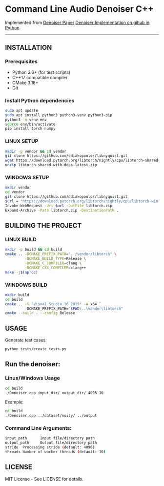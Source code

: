 # Command Line Audio Denoiser C++
Implemented from [Denoiser Paper](https://arxiv.org/pdf/2006.12847) [Denoiser Implementation on gihub in Python]( https://github.com/facebookresearch/denoiser).

---

## INSTALLATION

### Prerequisites
- Python 3.6+ (for test scripts)
- C++17 compatible compiler
- CMake 3.18+
- Git


### Install Python dependencies
```bash
sudo apt update
sudo apt install python3 python3-venv python3-pip
python3 -m venv env
source env/bin/activate
pip install torch numpy
```
### LINUX SETUP
```bash
mkdir -p vendor && cd vendor
git clone https://github.com/ddiakopoulos/libnyquist.git
wget https://download.pytorch.org/libtorch/nightly/cpu/libtorch-shared-with-deps-latest.zip
unzip libtorch-shared-with-deps-latest.zip
```
### WINDOWS SETUP
```bash
mkdir vendor
cd vendor
git clone https://github.com/ddiakopoulos/libnyquist.git
$url = "https://download.pytorch.org/libtorch/nightly/cpu/libtorch-win-shared-with-deps-latest.zip"
Invoke-WebRequest -Uri $url -OutFile libtorch.zip
Expand-Archive -Path libtorch.zip -DestinationPath .
```
## BUILDING THE PROJECT
### LINUX BUILD
```bash
mkdir -p build && cd build
cmake .. -DCMAKE_PREFIX_PATH="../vendor/libtorch" \
         -DCMAKE_BUILD_TYPE=Release \
         -DCMAKE_C_COMPILER=clang \
         -DCMAKE_CXX_COMPILER=clang++
make -j$(nproc)
```
### WINDOWS BUILD
```bash
mkdir build
cd build
cmake .. -G "Visual Studio 16 2019" -A x64 `
         -DCMAKE_PREFIX_PATH="$PWD\..\vendor\libtorch"
cmake --build . --config Release
```
## USAGE
Generate test cases:
```bash
python tests/create_tests.py
```
## Run the denoiser:
### Linux/Windows Usage
```bash
cd build
./Denoiser.cpp input_dir/ output_dir/ 4096 10
```
 Example:
```bash
cd build
./Denoiser.cpp ../dataset/noisy/ ../output
```
### Command Line Arguments:
```bash
input_path      Input file/directory path
output_path     Output file/directory path
stride  Processing stride (default: 4096)
threads Number of worker threads (default: 10)
```
## LICENSE
MIT License - See LICENSE for details.